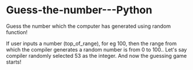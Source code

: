 # Guess-the-number---Python
Guess the number which the computer has generated using random function!

If user inputs a number (top_of_range), for eg 100, then the range from which the compiler generates a random number is from 0 to 100.. Let's say compiler randomly selected 53 as the integer. And now the guessing game starts!

